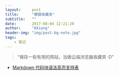```yaml
---
layout:     post
title:      "懒猿收藏夹"
subtitle:   ""
date:       2017-08-04 12:21:20
author:     "AXiang"
header-img: "img/post-bg-note.jpg"
tags:
    - 笔记
---
```


> “保存一些有用的网站，当做云端浏览器收藏夹 :D”

 - [Markdown 代码块语法高亮支持表](http://blog.csdn.net/u013553529/article/details/50629055)



